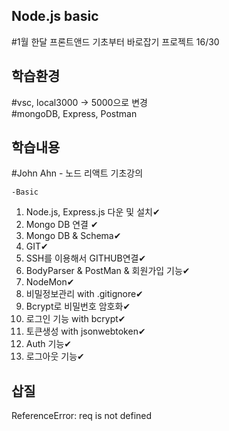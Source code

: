 ## Node.js basic 
#1월 한달 프론트앤드 기초부터 바로잡기 프로젝트 16/30

## 학습환경
#vsc, local3000 -> 5000으로 변경<br>
#mongoDB, Express, Postman

## 학습내용
#John Ahn - 노드 리액트 기초강의 <br>

`-Basic`
1. Node.js, Express.js 다운 및 설치✔ 
2. Mongo DB 연결 ✔
3. Mongo DB & Schema✔<br>
4. GIT✔
5. SSH를 이용해서 GITHUB연결✔
6. BodyParser & PostMan & 회원가입 기능✔
7. NodeMon✔
8. 비밀정보관리 with .gitignore✔
9. Bcrypt로 비밀번호 암호화✔
10. 로그인 기능 with bcrypt✔
11. 토큰생성 with jsonwebtoken✔
12. Auth 기능✔
13. 로그아웃 기능✔

## 삽질
ReferenceError: req is not defined
